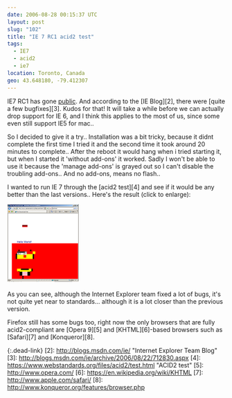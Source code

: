 ```yaml
---
date: 2006-08-28 00:15:37 UTC
layout: post
slug: "102"
title: "IE 7 RC1 acid2 test"
tags:
  - IE7
  - acid2
  - ie7
location: Toronto, Canada
geo: 43.648180, -79.412307
---
```

IE7 RC1 has gone [public][1]. And according to the [IE Blog][2], there were
[quite a few bugfixes][3]. Kudos for that! It will take a while before we can
actually drop support for IE 6, and I think this applies to the most of us,
since some even still support IE5 for mac..

So I decided to give it a try.. Installation was a bit tricky, because it
didnt complete the first time I tried it and the second time it took around 20
minutes to complete.. After the reboot it would hang when i tried starting it,
but when I started it 'without add-ons' it worked. Sadly I won't be able to
use it because the 'manage add-ons' is grayed out so I can't disable the
troubling add-ons.. And no add-ons, means no flash..

I wanted to run IE 7 through the [acid2 test][4] and see if it would be any
better than the last versions.. Here's the result (click to enlarge):

<a href="/resources/images/posts/ie7_acid_1.png"><img src="/resources/images/posts/ie7_acid_2.png" alt="IE 7 acid2 results" /></a>

As you can see, although the Internet Explorer team fixed a lot of bugs, it's
not quite yet near to standards... although it is a lot closer than the
previous version.

Firefox still has some bugs too, right now the only browsers that are fully
acid2-compliant are [Opera 9][5] and [KHTML][6]-based browsers such as
[Safari][7] and [Konqueror][8].

[1]: http://www.microsoft.com/windows/ie/downloads/default.mspx
{:.dead-link}
[2]: http://blogs.msdn.com/ie/ "Internet Explorer Team Blog"
[3]: http://blogs.msdn.com/ie/archive/2006/08/22/712830.aspx
[4]: https://www.webstandards.org/files/acid2/test.html "ACID2 test"
[5]: http://www.opera.com/
[6]: https://en.wikipedia.org/wiki/KHTML
[7]: http://www.apple.com/safari/
[8]: http://www.konqueror.org/features/browser.php
